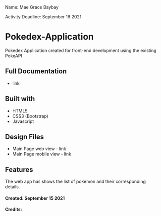 Name: Mae Grace Baybay

Activity Deadline: September 16 2021

# Pokedex-Application
Pokedex Application created for front-end development using the existing PokeAPI

## Full Documentation
- link

## Built with
- HTML5
- CSS3 (Bootstrap)
- Javascript

## Design Files
- Main Page web view - link
- Main Page mobile view - link

## Features
The web app has shows the list of pokemon and their corresponding details.

#### Created: September 15 2021
#### Credits:
